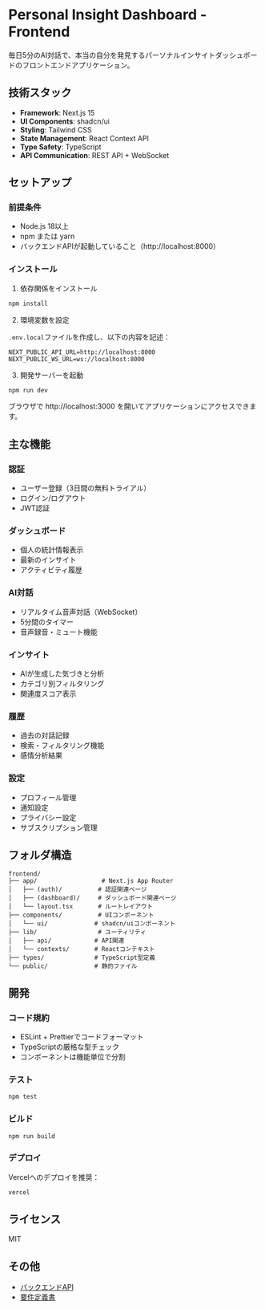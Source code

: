 # Personal Insight Dashboard - Frontend

毎日5分のAI対話で、本当の自分を発見するパーソナルインサイトダッシュボードのフロントエンドアプリケーション。

## 技術スタック

- **Framework**: Next.js 15
- **UI Components**: shadcn/ui
- **Styling**: Tailwind CSS
- **State Management**: React Context API
- **Type Safety**: TypeScript
- **API Communication**: REST API + WebSocket

## セットアップ

### 前提条件

- Node.js 18以上
- npm または yarn
- バックエンドAPIが起動していること（http://localhost:8000）

### インストール

1. 依存関係をインストール

```bash
npm install
```

2. 環境変数を設定

`.env.local`ファイルを作成し、以下の内容を記述：

```
NEXT_PUBLIC_API_URL=http://localhost:8000
NEXT_PUBLIC_WS_URL=ws://localhost:8000
```

3. 開発サーバーを起動

```bash
npm run dev
```

ブラウザで http://localhost:3000 を開いてアプリケーションにアクセスできます。

## 主な機能

### 認証

- ユーザー登録（3日間の無料トライアル）
- ログイン/ログアウト
- JWT認証

### ダッシュボード

- 個人の統計情報表示
- 最新のインサイト
- アクティビティ履歴

### AI対話

- リアルタイム音声対話（WebSocket）
- 5分間のタイマー
- 音声録音・ミュート機能

### インサイト

- AIが生成した気づきと分析
- カテゴリ別フィルタリング
- 関連度スコア表示

### 履歴

- 過去の対話記録
- 検索・フィルタリング機能
- 感情分析結果

### 設定

- プロフィール管理
- 通知設定
- プライバシー設定
- サブスクリプション管理

## フォルダ構造

```
frontend/
├── app/                  # Next.js App Router
│   ├── (auth)/          # 認証関連ページ
│   ├── (dashboard)/     # ダッシュボード関連ページ
│   └── layout.tsx       # ルートレイアウト
├── components/          # UIコンポーネント
│   └── ui/             # shadcn/uiコンポーネント
├── lib/                 # ユーティリティ
│   ├── api/            # API関連
│   └── contexts/       # Reactコンテキスト
├── types/              # TypeScript型定義
└── public/             # 静的ファイル
```

## 開発

### コード規約

- ESLint + Prettierでコードフォーマット
- TypeScriptの厳格な型チェック
- コンポーネントは機能単位で分割

### テスト

```bash
npm test
```

### ビルド

```bash
npm run build
```

### デプロイ

Vercelへのデプロイを推奨：

```bash
vercel
```

## ライセンス

MIT

## その他

- [バックエンドAPI](../backend/README.md)
- [要件定義書](../docs/frontend-requirements.html)
